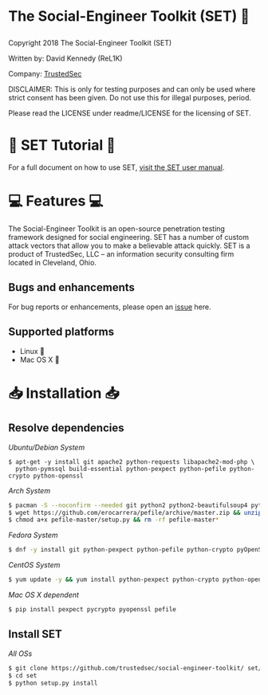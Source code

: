 # <p>   The Social-Engineer Toolkit (SET)   :briefcase: </p>

Copyright 2018 The Social-Engineer Toolkit (SET)

Written by: David Kennedy (ReL1K)

Company: [TrustedSec](https://www.trustedsec.com)

DISCLAIMER: This is only for testing purposes and can only be used where strict consent has been given. Do not use this for illegal purposes, period.

Please read the LICENSE under readme/LICENSE for the licensing of SET. 


# :book: SET Tutorial :book:

For a full document on how to use SET, [visit the SET user manual](https://github.com/trustedsec/social-engineer-toolkit/raw/master/readme/User_Manual.pdf).


# :computer: Features :computer:


The Social-Engineer Toolkit is an open-source penetration testing framework designed for social engineering. SET has a number of custom attack vectors that allow you to make a believable attack quickly. SET is a product of TrustedSec, LLC – an information security consulting firm located in Cleveland, Ohio.


## Bugs and enhancements

For bug reports or enhancements, please open an [issue](https://github.com/trustedsec/social-engineer-toolkit/issues) here.


## Supported platforms

* Linux :penguin:
* Mac OS X :apple:

# :inbox_tray: Installation :inbox_tray:
## Resolve dependencies
*Ubuntu/Debian System*

```
$ apt-get -y install git apache2 python-requests libapache2-mod-php \
  python-pymssql build-essential python-pexpect python-pefile python-crypto python-openssl
```

*Arch System*

```bash
$ pacman -S --noconfirm --needed git python2 python2-beautifulsoup4 python2-pexpect python2-crypto
$ wget https://github.com/erocarrera/pefile/archive/master.zip && unzip master.zip
$ chmod a+x pefile-master/setup.py && rm -rf pefile-master*
```

*Fedora System*

```bash
$ dnf -y install git python-pexpect python-pefile python-crypto pyOpenSSL
```

*CentOS System*

```bash
$ yum update -y && yum install python-pexpect python-crypto python-openssl python-pefile
```

*Mac OS X dependent*

```bash
$ pip install pexpect pycrypto pyopenssl pefile
```

## Install SET

*All OSs*

```bash
$ git clone https://github.com/trustedsec/social-engineer-toolkit/ set/
$ cd set
$ python setup.py install
```
